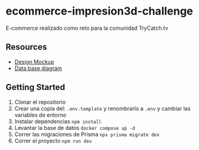 # ecommerce-impresion3d-challenge
E-commerce realizado como reto para la comunidad TryCatch.tv


## Resources

- [Design Mockup](./resources/E-commerce.png)
- [Data base diagram](./resources/Ecommerce-db.png)

## Getting Started



1. Clonar el repositorio
2. Crear una copia del: ```.env.template``` y renombrarlo a ```.env``` y cambiar las variables de entorno
3. Instalar dependencias ```npm install```
4. Levantar la base de datos  ```docker compose up -d```
5. Correr las migraciones de Prisma ```npx prisma migrate dev```
6. Correr el proyecto ```npm run dev```

